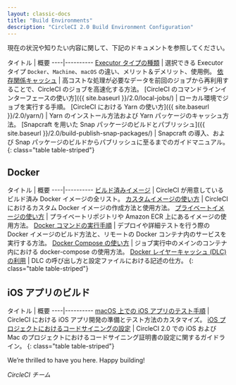 ```yaml
---
layout: classic-docs
title: "Build Environments"
description: "CircleCI 2.0 Build Environment Configuration"
---
```

現在の状況や知りたい内容に関して、下記のドキュメントを参照してください。

タイトル | 概要 \----|\---\---\----
<a href="{{ site.baseurl }}/2.0/executor-types/">Executor タイプの種類</a> | 選択できる Executor タイプ `Docker`、`Machine`、`macOS` の違い、メリット＆デメリット、使用例。
<a href="{{ site.baseurl }}/2.0/caching/">依存関係キャッシュ</a> | 高コストな処理が必要なデータを前回のジョブから再利用することで、CircleCI のジョブを高速化する方法。 [CircleCI のコマンドラインインターフェースの使い方]({{ site.baseurl }}/2.0/local-jobs/) | ローカル環境でジョブを実行する手順。 [CircleCI における Yarn の使い方]({{ site.baseurl }}/2.0/yarn/) | Yarn のインストール方法および Yarn パッケージのキャッシュ方法。 [Snapcraft を用いた Snap パッケージのビルドとパブリッシュ]({{ site.baseurl }}/2.0/build-publish-snap-packages/) | Snapcraft の導入、および Snap パッケージのビルドからパブリッシュに至るまでのガイドマニュアル。 {: class="table table-striped"}

## Docker

タイトル | 概要 \----|\---\---\----
<a href="{{ site.baseurl }}/2.0/circleci-images/">ビルド済みイメージ</a> | CircleCI が用意しているビルド済み Docker イメージの全リスト。
<a href="{{ site.baseurl }}/2.0/custom-images/">カスタムイメージの使い方</a> | CircleCI におけるカスタム Docker イメージの作成方法と使用方法。
<a href="{{ site.baseurl }}/2.0/private-images/">プライベートイメージの使い方</a> | プライベートリポジトリや Amazon ECR 上にあるイメージの使用方法。
<a href="{{ site.baseurl }}/2.0/building-docker-images/">Docker コマンドの実行手順</a> | デプロイや詳細テストを行う際の Docker イメージのビルド方法と、リモートの Docker コンテナ内のサービスを実行する方法。
<a href="{{ site.baseurl }}/2.0/docker-compose/">Docker Compose の使い方</a> | ジョブ実行中のメインのコンテナ内における docker-compose の使用方法。
<a href="{{ site.baseurl }}/2.0/docker-layer-caching/">Docker レイヤーキャッシュ (DLC) の利用</a> | DLC の呼び出し方と設定ファイルにおける記述の仕方。 {: class="table table-striped"}

## iOS アプリのビルド

タイトル | 概要 \----|\---\---\----
<a href="{{ site.baseurl }}/2.0/testing-ios/">macOS 上での iOS アプリのテスト手順</a> | CircleCI における iOS アプリ開発の準備とテスト方法のカスタマイズ。
<a href="{{ site.baseurl }}/2.0/ios-codesigning/">iOS プロジェクトにおけるコードサイニングの設定</a> | CircleCI 2.0 での iOS および Mac のプロジェクトにおけるコードサイニング証明書の設定に関するガイドライン。 {: class="table table-striped"}

We’re thrilled to have you here. Happy building!

*CircleCI チーム*